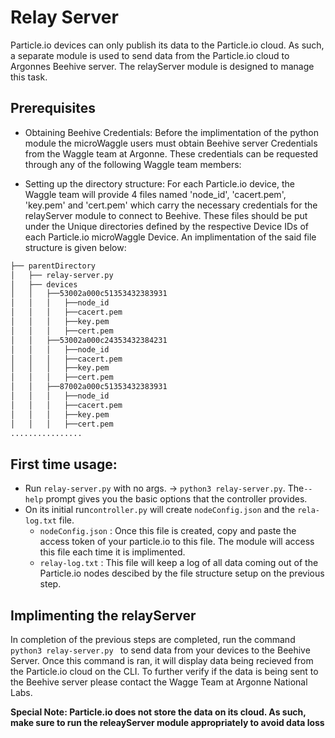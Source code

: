 # Relay Server
Particle.io devices can only publish its data to the Particle.io cloud. As such, a separate module is used to send data from the Particle.io cloud to Argonnes Beehive server. The relayServer module is designed to manage this task.

## Prerequisites

- Obtaining Beehive Credentials:
  Before the implimentation of the python module the microWaggle users must obtain Beehive server Credentials from the Waggle team at Argonne.  These credentials can be requested through any of the following Waggle team members:

- Setting up the directory structure: 
For each Particle.io device, the Waggle team will provide 4 files named 'node_id', 'cacert.pem', 'key.pem' and 'cert.pem' which carry the necessary credentials for the relayServer module to connect to Beehive. These files should be put under the Unique directories defined by the respective Device IDs of each Particle.io microWaggle Device. An implimentation of the said file structure is given below:

```bash
├── parentDirectory
│   ├── relay-server.py
│   ├── devices
│   │   ├──53002a000c51353432383931
│   │   │   ├──node_id
│   │   │   ├──cacert.pem
│   │   │   ├──key.pem 
│   │   │   ├──cert.pem
│   │   ├──53002a000c24353432384231
│   │   │   ├──node_id
│   │   │   ├──cacert.pem
│   │   │   ├──key.pem 
│   │   │   ├──cert.pem
│   │   ├──87002a000c51353432383931
│   │   │   ├──node_id
│   │   │   ├──cacert.pem
│   │   │   ├──key.pem 
│   │   │   ├──cert.pem
................
```
## First time usage: 
- Run `relay-server.py` with no args. -> `python3 relay-server.py`. The`--help` prompt gives you the basic options that the controller provides.
- On its initial run`controller.py` will create `nodeConfig.json` and the `rela-log.txt` file.
    - `nodeConfig.json` : Once this file is created, copy and paste the access token of your particle.io to this file. The module will access this file each time it is implimented. 
    -  `relay-log.txt`  : This file will keep a log of all data coming out of the Particle.io nodes descibed by the file structure setup on the previous step.
 
## Implimenting the relayServer     
In completion of the previous steps are completed, run the command ```python3 relay-server.py ``` to send data from your devices to the Beehive Server. Once this command is ran, it will display data being recieved from the Particle.io cloud on the CLI. To further verify if the data is being sent to the Beehive server please contact the Wagge Team at Argonne National Labs.   

**Special Note: Particle.io does not store the data on its cloud. As such, make sure to run the releayServer module appropriately to avoid data loss** 
